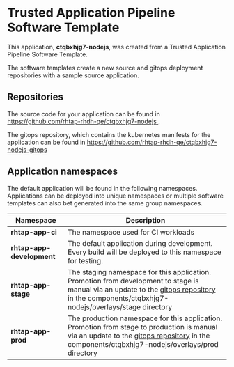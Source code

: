 # Trusted Application Pipeline Software Template

This application, **ctqbxhjg7-nodejs**, was created from a Trusted Application Pipeline Software Template.

The software templates create a new source and gitops deployment repositories with a sample source application. 

## Repositories

The source code for your application can be found in [https://github.com/rhtap-rhdh-qe/ctqbxhjg7-nodejs ](https://github.com/rhtap-rhdh-qe/ctqbxhjg7-nodejs ).
 
The gitops repository, which contains the kubernetes manifests for the application can be found in 
[https://github.com/rhtap-rhdh-qe/ctqbxhjg7-nodejs-gitops ](https://github.com/rhtap-rhdh-qe/ctqbxhjg7-nodejs-gitops ) 

## Application namespaces 

The default application will be found in the following namespaces. Applications can be deployed into unique namespaces or multiple software templates can also bet generated into the same group namespaces.  

|  Namespace   |  Description   |  
| -------- | -------- |
| **rhtap-app-ci** | The namespace used for CI workloads |
| **rhtap-app-development** | The default application during development. Every build will be deployed to this namespace for testing. |
| **rhtap-app-stage** | The staging namespace for this application. Promotion from development to stage is manual via an update to the [gitops repository](https://github.com/rhtap-rhdh-qe/ctqbxhjg7-nodejs-gitops ) in the components/ctqbxhjg7-nodejs/overlays/stage directory |
| **rhtap-app-prod** | The production namespace for this application. Promotion from stage to production is manual via an update to the [gitops repository](https://github.com/rhtap-rhdh-qe/ctqbxhjg7-nodejs-gitops ) in the components/ctqbxhjg7-nodejs/overlays/prod directory |